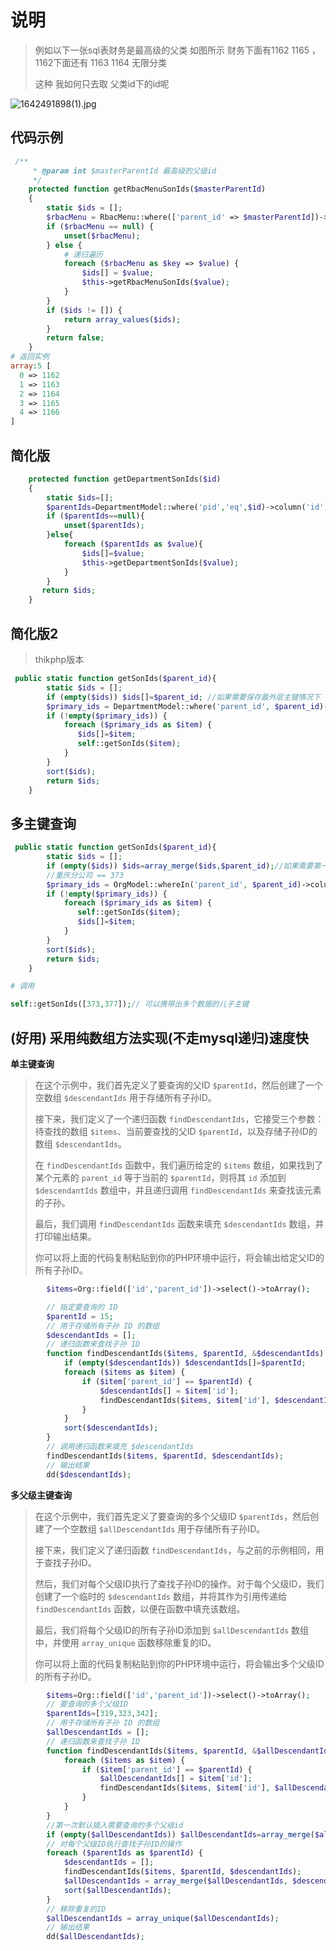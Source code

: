 #   说明

> 例如以下一张sql表财务是最高级的父类 如图所示  财务下面有1162 1165   ，1162下面还有 1163  1164 无限分类
>
> 这种 我如何只去取 父类id下的id呢

![1642491898(1).jpg](https://yaoliuyang-blog-images.oss-cn-beijing.aliyuncs.com/blogImages/sX9bont5BcKrxAl.png)

## **代码示例**

```php
 /**
     * @param int $masterParentId 最高级的父级id
     */
    protected function getRbacMenuSonIds($masterParentId)
    {
        static $ids = [];
        $rbacMenu = RbacMenu::where(['parent_id' => $masterParentId])->pluck('id');
        if ($rbacMenu == null) {
            unset($rbacMenu);
        } else {
            # 递归遍历
            foreach ($rbacMenu as $key => $value) {
                $ids[] = $value;
                $this->getRbacMenuSonIds($value);
            }
        }
        if ($ids != []) {
            return array_values($ids);
        }
        return false;
    }
# 返回实例
array:5 [
  0 => 1162
  1 => 1163
  2 => 1164
  3 => 1165
  4 => 1166
]
```

## **简化版**

```php
    protected function getDepartmentSonIds($id)
    {
        static $ids=[];
        $parentIds=DepartmentModel::where('pid','eq',$id)->column('id');
        if ($parentIds==null){
            unset($parentIds);
        }else{
            foreach ($parentIds as $value){
                $ids[]=$value;
                $this->getDepartmentSonIds($value);
            }
        }
       return $ids;
    }
```

## **简化版2**

> thikphp版本

```php
 public static function getSonIds($parent_id){
        static $ids = [];
        if (empty($ids)) $ids[]=$parent_id; //如果需要保存最外层主键情况下  如果ids为空代表第一次查询
        $primary_ids = DepartmentModel::where('parent_id', $parent_id)->column('id');
        if (!empty($primary_ids)) {
            foreach ($primary_ids as $item) {
               $ids[]=$item;
               self::getSonIds($item);
            }
        }
        sort($ids);
        return $ids;
    }
```

## 多主键查询

```php
 public static function getSonIds($parent_id){
        static $ids = [];
        if (empty($ids)) $ids=array_merge($ids,$parent_id);//如果需要第一次添加实参
        //重庆分公司 == 373
        $primary_ids = OrgModel::whereIn('parent_id', $parent_id)->column('id');
        if (!empty($primary_ids)) {
            foreach ($primary_ids as $item) {
               self::getSonIds($item);
               $ids[]=$item;
            }
        }
        sort($ids);
        return $ids;
    }

# 调用

self::getSonIds([373,377]);// 可以携带出多个数据的儿子主键
```

## (好用) 采用纯数组方法实现(不走mysql递归)速度快

**单主键查询**

> 在这个示例中，我们首先定义了要查询的父ID `$parentId`，然后创建了一个空数组 `$descendantIds` 用于存储所有子孙ID。
>
> 接下来，我们定义了一个递归函数 `findDescendantIds`，它接受三个参数：待查找的数组 `$items`、当前要查找的父ID `$parentId`，以及存储子孙ID的数组 `$descendantIds`。
>
> 在 `findDescendantIds` 函数中，我们遍历给定的 `$items` 数组，如果找到了某个元素的 `parent_id` 等于当前的 `$parentId`，则将其 `id` 添加到 `$descendantIds` 数组中，并且递归调用 `findDescendantIds` 来查找该元素的子孙。
>
> 最后，我们调用 `findDescendantIds` 函数来填充 `$descendantIds` 数组，并打印输出结果。
>
> 你可以将上面的代码复制粘贴到你的PHP环境中运行，将会输出给定父ID的所有子孙ID。

```php
        $items=Org::field(['id','parent_id'])->select()->toArray();

        // 指定要查询的 ID
        $parentId = 15;
        // 用于存储所有子孙 ID 的数组
        $descendantIds = [];
        // 递归函数来查找子孙 ID
        function findDescendantIds($items, $parentId, &$descendantIds) {
            if (empty($descendantIds)) $descendantIds[]=$parentId;
            foreach ($items as $item) {
                if ($item['parent_id'] == $parentId) {
                    $descendantIds[] = $item['id'];
                    findDescendantIds($items, $item['id'], $descendantIds);
                }
            }
            sort($descendantIds);
        }
        // 调用递归函数来填充 $descendantIds
        findDescendantIds($items, $parentId, $descendantIds);
        // 输出结果
        dd($descendantIds);
```

**多父级主键查询**

> 在这个示例中，我们首先定义了要查询的多个父级ID `$parentIds`，然后创建了一个空数组 `$allDescendantIds` 用于存储所有子孙ID。
>
> 接下来，我们定义了递归函数 `findDescendantIds`，与之前的示例相同，用于查找子孙ID。
>
> 然后，我们对每个父级ID执行了查找子孙ID的操作。对于每个父级ID，我们创建了一个临时的 `$descendantIds` 数组，并将其作为引用传递给 `findDescendantIds` 函数，以便在函数中填充该数组。
>
> 最后，我们将每个父级ID的所有子孙ID添加到 `$allDescendantIds` 数组中，并使用 `array_unique` 函数移除重复的ID。
>
> 你可以将上面的代码复制粘贴到你的PHP环境中运行，将会输出多个父级ID的所有子孙ID。

```php
        $items=Org::field(['id','parent_id'])->select()->toArray();
        // 要查询的多个父级ID
        $parentIds=[319,323,342];
        // 用于存储所有子孙 ID 的数组
        $allDescendantIds = [];
        // 递归函数来查找子孙 ID
        function findDescendantIds($items, $parentId, &$allDescendantIds) {
            foreach ($items as $item) {
                if ($item['parent_id'] == $parentId) {
                    $allDescendantIds[] = $item['id'];
                    findDescendantIds($items, $item['id'], $allDescendantIds);
                }
            }
        }
        //第一次默认插入需要查询的多个父级id
        if (empty($allDescendantIds)) $allDescendantIds=array_merge($allDescendantIds,$parentIds);
        // 对每个父级ID执行查找子孙ID的操作
        foreach ($parentIds as $parentId) {
            $descendantIds = [];
            findDescendantIds($items, $parentId, $descendantIds);
            $allDescendantIds = array_merge($allDescendantIds, $descendantIds);
            sort($allDescendantIds);
        }
        // 移除重复的ID
        $allDescendantIds = array_unique($allDescendantIds);
        // 输出结果
        dd($allDescendantIds);
```

